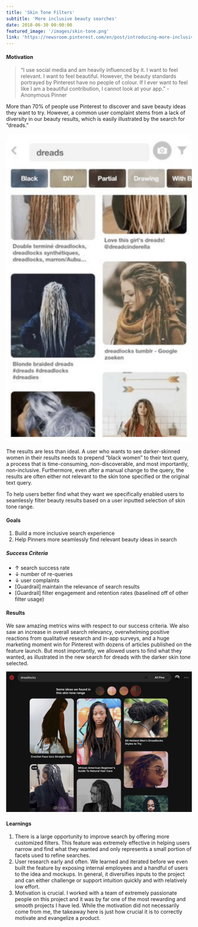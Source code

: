 ```yaml
---
title: 'Skin Tone Filters'
subtitle: 'More inclusive beauty searches'
date: 2018-06-30 00:00:00
featured_image: '/images/skin-tone.png'
link: 'https://newsroom.pinterest.com/en/post/introducing-more-inclusive-beauty-results'
---
```


#### Motivation

> “I use social media and am heavily influenced by it. I want to feel relevant. I want to feel beautiful. However, the beauty standards portrayed by Pinterest have no people of colour. If I ever want to feel like I am a beautiful contribution, I cannot look at your app.” - Anonymous Pinner

More than 70% of people use Pinterest to discover and save beauty ideas they want to try. However, a common user complaint stems from a lack of diversity in our beauty results, which is easily illustrated by the search for “dreads.” 

<div class="gallery" data-columns="1">
	<img src="/images/skin-tones-1.png">
</div>

The results are less than ideal. A user who wants to see darker-skinned women in their results needs to prepend “black women” to their text query, a process that is time-consuming, non-discoverable, and most importantly, non-inclusive. Furthermore, even after a manual change to the query, the results are often either not relevant to the skin tone specified or the original text query. 

To help users better find what they want we specifically enabled users to seamlessly filter beauty results based on a user inputted selection of skin tone range.

#### Goals

1. Build a more inclusive search experience
2. Help Pinners more seamlessly find relevant beauty ideas in search

##### Success Criteria
* ↑ search success rate
* ↓ number of re-queries
* ↓ user complaints
* [Guardrail] maintain the relevance of search results
* [Guardrail] filter engagement and retention rates (baselined off of other filter usage)

#### Results

We saw amazing metrics wins with respect to our success criteria. We also saw an increase in overall search relevancy, overwhelming positive reactions from qualitative research and in-app surveys, and a huge marketing moment win for Pinterest with dozens of articles published on the feature launch. But most importantly, we allowed users to find what they wanted, as illustrated in the new search for dreads with the darker skin tone selected. 

<div class="gallery" data-columns="1">
	<img src="/images/skin-tone.png">
</div>

#### Learnings
1. There is a large opportunity to improve search by offering more customized filters. This feature was extremely effective in helping users narrow and find what they wanted and only represents a small portion of facets used to refine searches. 
2. User research early and often. We learned and iterated before we even built the feature by exposing internal employees and a handful of users to the idea and mockups. In general, it diversifies inputs to the project and can either challenge or support intuition quickly and with relatively low effort. 
3. Motivation is crucial. I worked with a team of extremely passionate people on this project and it was by far one of the most rewarding and smooth projects I have led. While the motivation did not necessarily come from me, the takeaway here is just how crucial it is to correctly motivate and evangelize a product. 

